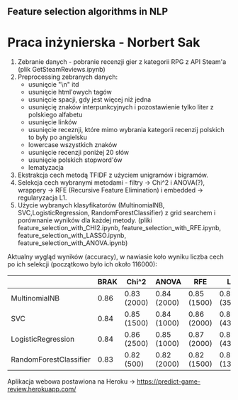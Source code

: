 ## Feature selection algorithms in NLP
# Praca inżynierska - Norbert Sak

1. Zebranie danych - pobranie recenzji gier z kategorii RPG z API Steam'a (plik GetSteamReviews.ipynb)
2. Preprocessing zebranych danych:
    * usunięcie "\n" itd
    * usunięcie html'owych tagów
    * usunięcie spacji, gdy jest więcej niż jedna
    * usunięcię znaków interpunkcyjnych i pozostawienie tylko liter z polskiego alfabetu
    * usunięcie linków
    * usunięcie receznji, które mimo wybrania kategorii recenzij polskich to były po angielsku
    * lowercase wszystkich znaków
    * usunięcie recenzji poniżej 20 słów
    * usunięcie polskich stopword'ów
    * lematyzacja
3. Ekstrakcja cech metodą TFIDF z użyciem unigramów i bigramów.
4. Selekcja cech wybranymi metodami - filtry -> Chi^2 i ANOVA(?), wrappery -> RFE (Recursive Feature Elimination) i embedded -> regularyzacja L1.
5. Użycie wybranych klasyfikatorów (MultinomialNB, SVC,LogisticRegression, RandomForestClassifier) z grid searchem i porównanie wyników dla każdej metody.
(pliki feature_selection_with_CHI2.ipynb, feature_selection_with_RFE.ipynb, feature_selection_with_LASSO.ipynb, feature_selection_with_ANOVA.ipynb)

Aktualny wygląd wyników (accuracy), w nawiasie koło wyniku liczba cech po ich selekcji (początkowo było ich około 116000):

|                         | BRAK  | Chi^2 | ANOVA | RFE   | L1    |
|-------------------------|-------|-------|-------|-------|-------|
| MultinomialNB           | 0.86  | 0.83 (2000)  | 0.84 (2000)  | 0.85 (1500)  | 0.84 (350)   |
| SVC                     | 0.84  | 0.85 (1500)  | 0.84 (1000)  | 0.86 (2000)  | 0.85 (434)   |
| LogisticRegression      | 0.84  | 0.86 (2500)  | 0.85 (1000)  | 0.87 (2000)  | 0.85 (434)   |
| RandomForestClassifier  | 0.83  | 0.82 (500)   | 0.82 (2000)  | 0.82 (1500)  | 0.82 (1301)  |

Aplikacja webowa postawiona na Heroku -> https://predict-game-review.herokuapp.com/
